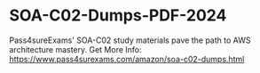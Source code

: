 # SOA-C02-Dumps-PDF-2024
Pass4sureExams' SOA-C02 study materials pave the path to AWS architecture mastery.
Get More Info: https://www.pass4surexams.com/amazon/soa-c02-dumps.html
